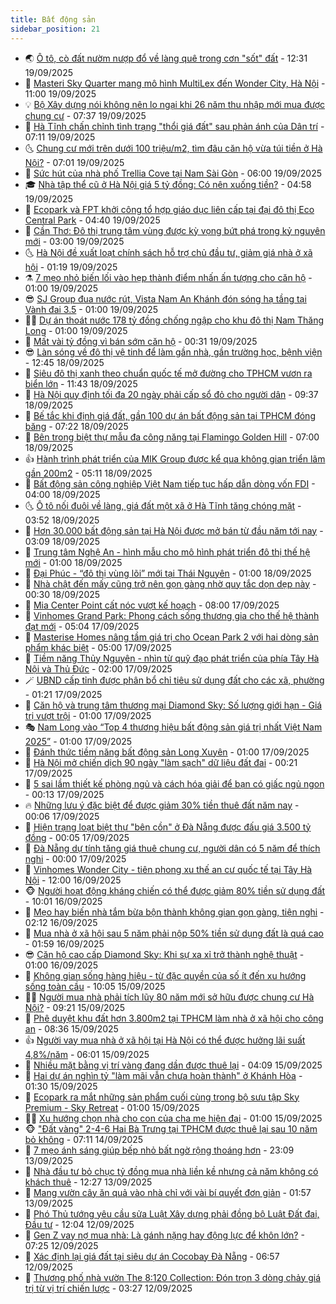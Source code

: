 ```yaml
---
title: Bất động sản
sidebar_position: 21
---
```


<!-- dantri-bat-dong-san:START -->
- 🌏 [Ô tô, cò đất nườm nượp đổ về làng quê trong cơn &quot;sốt&quot; đất](https://dantri.com.vn/bat-dong-san/o-to-co-dat-nuom-nuop-do-ve-lang-que-trong-con-sot-dat-20250919175402163.htm) - 12:31 19/09/2025
- 👹 [Masteri Sky Quarter mang mô hình MultiLex đến Wonder City, Hà Nội](https://dantri.com.vn/bat-dong-san/masteri-sky-quarter-mang-mo-hinh-multilex-den-wonder-city-ha-noi-20250919174113158.htm) - 11:00 19/09/2025
- 💡 [Bộ Xây dựng nói không nên lo ngại khi 26 năm thu nhập mới mua được chung cư](https://dantri.com.vn/bat-dong-san/bo-xay-dung-noi-khong-nen-lo-ngai-khi-26-nam-thu-nhap-moi-mua-duoc-chung-cu-20250919142258012.htm) - 07:37 19/09/2025
- 🌋 [Hà Tĩnh chấn chỉnh tình trạng &quot;thổi giá đất&quot; sau phản ánh của Dân trí](https://dantri.com.vn/bat-dong-san/ha-tinh-chan-chinh-tinh-trang-thoi-gia-dat-sau-phan-anh-cua-dan-tri-20250919102157347.htm) - 07:11 19/09/2025
- 🌜 [Chung cư mới trên dưới 100 triệu/m2, tìm đâu căn hộ vừa túi tiền ở Hà Nội?](https://dantri.com.vn/bat-dong-san/chung-cu-moi-tren-duoi-100-trieum2-tim-dau-can-ho-vua-tui-tien-o-ha-noi-20250919031540592.htm) - 07:01 19/09/2025
- 💃 [Sức hút của nhà phố Trellia Cove tại Nam Sài Gòn](https://dantri.com.vn/bat-dong-san/suc-hut-cua-nha-pho-trellia-cove-tai-nam-sai-gon-20250919094416729.htm) - 06:00 19/09/2025
- 🎓 [Nhà tập thể cũ ở Hà Nội giá 5 tỷ đồng: Có nên xuống tiền?](https://dantri.com.vn/bat-dong-san/nha-tap-the-cu-o-ha-noi-gia-5-ty-dong-co-nen-xuong-tien-20250919094311734.htm) - 04:58 19/09/2025
- 🌝 [Ecopark và FPT khởi công tổ hợp giáo dục liên cấp tại đại đô thị Eco Central Park](https://dantri.com.vn/bat-dong-san/ecopark-va-fpt-khoi-cong-to-hop-giao-duc-lien-cap-tai-dai-do-thi-eco-central-park-20250919112246734.htm) - 04:40 19/09/2025
- 🧐 [Cần Thơ: Đô thị trung tâm vùng được kỳ vọng bứt phá trong kỷ nguyên mới](https://dantri.com.vn/bat-dong-san/can-tho-do-thi-trung-tam-vung-duoc-ky-vong-but-pha-trong-ky-nguyen-moi-20250919093508668.htm) - 03:00 19/09/2025
- 🌜 [Hà Nội đề xuất loạt chính sách hỗ trợ chủ đầu tư, giảm giá nhà ở xã hội](https://dantri.com.vn/bat-dong-san/ha-noi-de-xuat-loat-chinh-sach-ho-tro-chu-dau-tu-giam-gia-nha-o-xa-hoi-20250918163354133.htm) - 01:19 19/09/2025
- ⚗️ [7 mẹo nhỏ biến lối vào hẹp thành điểm nhấn ấn tượng cho căn hộ](https://dantri.com.vn/bat-dong-san/7-meo-nho-bien-loi-vao-hep-thanh-diem-nhan-an-tuong-cho-can-ho-20250911162325663.htm) - 01:00 19/09/2025
- 😎 [SJ Group đua nước rút, Vista Nam An Khánh đón sóng hạ tầng tại Vành đai 3.5](https://dantri.com.vn/bat-dong-san/sj-group-dua-nuoc-rut-vista-nam-an-khanh-don-song-ha-tang-tai-vanh-dai-35-20250918213816723.htm) - 01:00 19/09/2025
- 🧑‍🏫 [Dự án thoát nước 178 tỷ đồng chống ngập cho khu đô thị Nam Thăng Long](https://dantri.com.vn/bat-dong-san/du-an-thoat-nuoc-178-ty-dong-chong-ngap-cho-khu-do-thi-nam-thang-long-20250918212151061.htm) - 01:00 19/09/2025
- 💪 [Mất vài tỷ đồng vì bán sớm căn hộ](https://dantri.com.vn/bat-dong-san/mat-vai-ty-dong-vi-ban-som-can-ho-20250919072023420.htm) - 00:31 19/09/2025
- 😎 [Làn sóng về đô thị vệ tinh để làm gần nhà, gần trường học, bệnh viện](https://dantri.com.vn/bat-dong-san/lan-song-ve-do-thi-ve-tinh-de-lam-gan-nha-gan-truong-hoc-benh-vien-20250918182312368.htm) - 12:45 18/09/2025
- 🧠 [Siêu đô thị xanh theo chuẩn quốc tế mở đường cho TPHCM vươn ra biển lớn](https://dantri.com.vn/bat-dong-san/sieu-do-thi-xanh-theo-chuan-quoc-te-mo-duong-cho-tphcm-vuon-ra-bien-lon-20250918183714482.htm) - 11:43 18/09/2025
- 🧰 [Hà Nội quy định tối đa 20 ngày phải cấp sổ đỏ cho người dân](https://dantri.com.vn/bat-dong-san/ha-noi-quy-dinh-toi-da-20-ngay-phai-cap-so-do-cho-nguoi-dan-20250918161727023.htm) - 09:37 18/09/2025
- 🤩 [Bế tắc khi định giá đất, gần 100 dự án bất động sản tại TPHCM đóng băng](https://dantri.com.vn/bat-dong-san/be-tac-khi-dinh-gia-dat-gan-100-du-an-bat-dong-san-tai-tphcm-dong-bang-20250918123250466.htm) - 07:22 18/09/2025
- 🦆 [Bên trong biệt thự mẫu đa công năng tại Flamingo Golden Hill](https://dantri.com.vn/bat-dong-san/ben-trong-biet-thu-mau-da-cong-nang-tai-flamingo-golden-hill-20250918120822939.htm) - 07:00 18/09/2025
- 👍 [Hành trình phát triển của MIK Group được kể qua không gian triển lãm gần 200m2](https://dantri.com.vn/bat-dong-san/hanh-trinh-phat-trien-cua-mik-group-duoc-ke-qua-khong-gian-trien-lam-gan-200m2-20250918114422769.htm) - 05:11 18/09/2025
- 🙉 [Bất động sản công nghiệp Việt Nam tiếp tục hấp dẫn dòng vốn FDI](https://dantri.com.vn/bat-dong-san/bat-dong-san-cong-nghiep-viet-nam-tiep-tuc-hap-dan-dong-von-fdi-20250918102617603.htm) - 04:00 18/09/2025
- 🌜 [Ô tô nối đuôi về làng, giá đất một xã ở Hà Tĩnh tăng chóng mặt](https://dantri.com.vn/bat-dong-san/o-to-noi-duoi-ve-lang-gia-dat-mot-xa-o-ha-tinh-tang-chong-mat-20250917100530596.htm) - 03:52 18/09/2025
- 🌋 [Hơn 30.000 bất động sản tại Hà Nội được mở bán từ đầu năm tới nay](https://dantri.com.vn/bat-dong-san/hon-30000-bat-dong-san-tai-ha-noi-duoc-mo-ban-tu-dau-nam-toi-nay-20250918082624029.htm) - 03:09 18/09/2025
- 🥰 [Trung tâm Nghệ An - hình mẫu cho mô hình phát triển đô thị thế hệ mới](https://dantri.com.vn/bat-dong-san/trung-tam-nghe-an-hinh-mau-cho-mo-hinh-phat-trien-do-thi-the-he-moi-20250917230542003.htm) - 01:00 18/09/2025
- 💯 [Đại Phúc - “đô thị vùng lõi” mới tại Thái Nguyên](https://dantri.com.vn/bat-dong-san/dai-phuc-do-thi-vung-loi-moi-tai-thai-nguyen-20250917135549373.htm) - 01:00 18/09/2025
- 🤩 [Nhà chật đến mấy cũng trở nên gọn gàng nhờ quy tắc dọn dẹp này](https://dantri.com.vn/bat-dong-san/nha-chat-den-may-cung-tro-nen-gon-gang-nho-quy-tac-don-dep-nay-20250917140541672.htm) - 00:30 18/09/2025
- 💄 [Mia Center Point cất nóc vượt kế hoạch](https://dantri.com.vn/bat-dong-san/mia-center-point-cat-noc-vuot-ke-hoach-20250917144331082.htm) - 08:00 17/09/2025
- 🦍 [Vinhomes Grand Park: Phong cách sống thương gia cho thế hệ thành đạt mới](https://dantri.com.vn/bat-dong-san/vinhomes-grand-park-phong-cach-song-thuong-gia-cho-the-he-thanh-dat-moi-20250917112202408.htm) - 05:04 17/09/2025
- 🎡 [Masterise Homes nâng tầm giá trị cho Ocean Park 2 với hai dòng sản phẩm khác biệt](https://dantri.com.vn/bat-dong-san/masterise-homes-nang-tam-gia-tri-cho-ocean-park-2-voi-hai-dong-san-pham-khac-biet-20250917111233258.htm) - 05:00 17/09/2025
- 🐎 [Tiềm năng Thủy Nguyên - nhìn từ quỹ đạo phát triển của phía Tây Hà Nội và Thủ Đức](https://dantri.com.vn/bat-dong-san/tiem-nang-thuy-nguyen-nhin-tu-quy-dao-phat-trien-cua-phia-tay-ha-noi-va-thu-duc-20250913122849856.htm) - 02:00 17/09/2025
- 🪄 [UBND cấp tỉnh được phân bổ chỉ tiêu sử dụng đất cho các xã, phường](https://dantri.com.vn/bat-dong-san/ubnd-cap-tinh-duoc-phan-bo-chi-tieu-su-dung-dat-cho-cac-xa-phuong-20250917015409784.htm) - 01:21 17/09/2025
- 💼 [Căn hộ và trung tâm thương mại Diamond Sky: Số lượng giới hạn - Giá trị vượt trội](https://dantri.com.vn/bat-dong-san/can-ho-va-trung-tam-thuong-mai-diamond-sky-so-luong-gioi-han-gia-tri-vuot-troi-20250916204110081.htm) - 01:00 17/09/2025
- 🎭 [Nam Long vào “Top 4 thương hiệu bất động sản giá trị nhất Việt Nam 2025”](https://dantri.com.vn/bat-dong-san/nam-long-vao-top-4-thuong-hieu-bat-dong-san-gia-tri-nhat-viet-nam-2025-20250916202721783.htm) - 01:00 17/09/2025
- 🐻 [Đánh thức tiềm năng bất động sản Long Xuyên](https://dantri.com.vn/bat-dong-san/danh-thuc-tiem-nang-bat-dong-san-long-xuyen-20250916163015486.htm) - 01:00 17/09/2025
- 💃 [Hà Nội mở chiến dịch 90 ngày &quot;làm sạch&quot; dữ liệu đất đai](https://dantri.com.vn/bat-dong-san/ha-noi-mo-chien-dich-90-ngay-lam-sach-du-lieu-dat-dai-20250917013611694.htm) - 00:21 17/09/2025
- 🦣 [5 sai lầm thiết kế phòng ngủ và cách hóa giải để bạn có giấc ngủ ngon](https://dantri.com.vn/bat-dong-san/5-sai-lam-thiet-ke-phong-ngu-va-cach-hoa-giai-de-ban-co-giac-ngu-ngon-20250915112144191.htm) - 00:13 17/09/2025
- 🔥 [Những lưu ý đặc biệt để được giảm 30% tiền thuê đất năm nay](https://dantri.com.vn/bat-dong-san/nhung-luu-y-dac-biet-de-duoc-giam-30-tien-thue-dat-nam-nay-20250917011300819.htm) - 00:06 17/09/2025
- 🤩 [Hiện trạng loạt biệt thự &quot;bên cồn&quot; ở Đà Nẵng được đấu giá 3.500 tỷ đồng](https://dantri.com.vn/bat-dong-san/hien-trang-loat-biet-thu-ben-con-o-da-nang-duoc-dau-gia-3500-ty-dong-20250916113903965.htm) - 00:05 17/09/2025
- 🥳 [Đà Nẵng dự tính tăng giá thuê chung cư, người dân có 5 năm để thích nghi](https://dantri.com.vn/bat-dong-san/da-nang-du-tinh-tang-gia-thue-chung-cu-nguoi-dan-co-5-nam-de-thich-nghi-20250914124555111.htm) - 00:00 17/09/2025
- 🤗 [Vinhomes Wonder City - tiên phong xu thế an cư quốc tế tại Tây Hà Nội](https://dantri.com.vn/bat-dong-san/vinhomes-wonder-city-tien-phong-xu-the-an-cu-quoc-te-tai-tay-ha-noi-20250916180938775.htm) - 12:00 16/09/2025
- 🐵 [Người hoạt động kháng chiến có thể được giảm 80% tiền sử dụng đất](https://dantri.com.vn/bat-dong-san/nguoi-hoat-dong-khang-chien-co-the-duoc-giam-80-tien-su-dung-dat-20250916163646469.htm) - 10:01 16/09/2025
- 🤖 [Mẹo hay biến nhà tắm bừa bộn thành không gian gọn gàng, tiện nghi](https://dantri.com.vn/bat-dong-san/meo-hay-bien-nha-tam-bua-bon-thanh-khong-gian-gon-gang-tien-nghi-20250915120229724.htm) - 02:12 16/09/2025
- 👺 [Mua nhà ở xã hội sau 5 năm phải nộp 50% tiền sử dụng đất là quá cao](https://dantri.com.vn/bat-dong-san/mua-nha-o-xa-hoi-sau-5-nam-phai-nop-50-tien-su-dung-dat-la-qua-cao-20250916053244834.htm) - 01:59 16/09/2025
- 😎 [Căn hộ cao cấp Diamond Sky: Khi sự xa xỉ trở thành nghệ thuật](https://dantri.com.vn/bat-dong-san/can-ho-cao-cap-diamond-sky-khi-su-xa-xi-tro-thanh-nghe-thuat-20250915143338796.htm) - 01:00 16/09/2025
- 🤠 [Không gian sống hàng hiệu - từ đặc quyền của số ít đến xu hướng sống toàn cầu](https://dantri.com.vn/bat-dong-san/khong-gian-song-hang-hieu-tu-dac-quyen-cua-so-it-den-xu-huong-song-toan-cau-20250915165746903.htm) - 10:05 15/09/2025
- 👨‍🏫 [Người mua nhà phải tích lũy 80 năm mới sở hữu được chung cư Hà Nội?](https://dantri.com.vn/bat-dong-san/nguoi-mua-nha-phai-tich-luy-80-nam-moi-so-huu-duoc-chung-cu-ha-noi-20250915150408425.htm) - 09:21 15/09/2025
- 🧰 [Phê duyệt khu đất hơn 3.800m2 tại TPHCM làm nhà ở xã hội cho công an](https://dantri.com.vn/bat-dong-san/phe-duyet-khu-dat-hon-3800m2-tai-tphcm-lam-nha-o-xa-hoi-cho-cong-an-20250915151820525.htm) - 08:36 15/09/2025
- 👍 [Người vay mua nhà ở xã hội tại Hà Nội có thể được hưởng lãi suất 4,8%/năm](https://dantri.com.vn/bat-dong-san/nguoi-vay-mua-nha-o-xa-hoi-tai-ha-noi-co-the-duoc-huong-lai-suat-48nam-20250915100512138.htm) - 06:01 15/09/2025
- 🌈 [Nhiều mặt bằng vị trí vàng đang dần được thuê lại](https://dantri.com.vn/bat-dong-san/nhieu-mat-bang-vi-tri-vang-dang-dan-duoc-thue-lai-20250915101354253.htm) - 04:09 15/09/2025
- 🐲 [Hai dự án nghìn tỷ &quot;làm mãi vẫn chưa hoàn thành&quot; ở Khánh Hòa](https://dantri.com.vn/bat-dong-san/hai-du-an-nghin-ty-lam-mai-van-chua-hoan-thanh-o-khanh-hoa-20250910211746789.htm) - 01:30 15/09/2025
- 💄 [Ecopark ra mắt những sản phẩm cuối cùng trong bộ sưu tập Sky Premium - Sky Retreat](https://dantri.com.vn/bat-dong-san/ecopark-ra-mat-nhung-san-pham-cuoi-cung-trong-bo-suu-tap-sky-premium-sky-retreat-20250913121618991.htm) - 01:00 15/09/2025
- 👨‍🏫 [Xu hướng chọn nhà cho con của cha mẹ hiện đại](https://dantri.com.vn/bat-dong-san/xu-huong-chon-nha-cho-con-cua-cha-me-hien-dai-20250911104101705.htm) - 01:00 15/09/2025
- 🐵 [&quot;Đất vàng&quot; 2-4-6 Hai Bà Trưng tại TPHCM được thuê lại sau 10 năm bỏ không](https://dantri.com.vn/bat-dong-san/dat-vang-2-4-6-hai-ba-trung-tai-tphcm-duoc-thue-lai-sau-10-nam-bo-khong-20250914122644303.htm) - 07:11 14/09/2025
- 🎉 [7 mẹo ánh sáng giúp bếp nhỏ bất ngờ rộng thoáng hơn](https://dantri.com.vn/bat-dong-san/7-meo-anh-sang-giup-bep-nho-bat-ngo-rong-thoang-hon-20250830223910504.htm) - 23:09 13/09/2025
- 💫 [Nhà đầu tư bỏ chục tỷ đồng mua nhà liền kề nhưng cả năm không có khách thuê](https://dantri.com.vn/bat-dong-san/nha-dau-tu-bo-chuc-ty-dong-mua-nha-lien-ke-nhung-ca-nam-khong-co-khach-thue-20250913172042997.htm) - 12:27 13/09/2025
- 🦄 [Mang vườn cây ăn quả vào nhà chỉ với vài bí quyết đơn giản](https://dantri.com.vn/bat-dong-san/mang-vuon-cay-an-qua-vao-nha-chi-voi-vai-bi-quyet-don-gian-20250912153714342.htm) - 01:57 13/09/2025
- 🌮 [Phó Thủ tướng yêu cầu sửa Luật Xây dựng phải đồng bộ Luật Đất đai, Đầu tư](https://dantri.com.vn/bat-dong-san/pho-thu-tuong-yeu-cau-sua-luat-xay-dung-phai-dong-bo-luat-dat-dai-dau-tu-20250912165050268.htm) - 12:04 12/09/2025
- 💯 [Gen Z vay nợ mua nhà: Là gánh nặng hay động lực để khôn lớn?](https://dantri.com.vn/bat-dong-san/gen-z-vay-no-mua-nha-la-ganh-nang-hay-dong-luc-de-khon-lon-20250912133058715.htm) - 07:25 12/09/2025
- 🌊 [Xác định lại giá đất tại siêu dự án Cocobay Đà Nẵng](https://dantri.com.vn/bat-dong-san/xac-dinh-lai-gia-dat-tai-sieu-du-an-cocobay-da-nang-20250911090736302.htm) - 06:57 12/09/2025
- 🤖 [Thương phố nhà vườn The 8:120 Collection: Đón trọn 3 dòng chảy giá trị từ vị trí chiến lược](https://dantri.com.vn/bat-dong-san/thuong-pho-nha-vuon-the-8120-collection-don-tron-3-dong-chay-gia-tri-tu-vi-tri-chien-luoc-20250912102231465.htm) - 03:27 12/09/2025<!-- dantri-bat-dong-san:END -->
